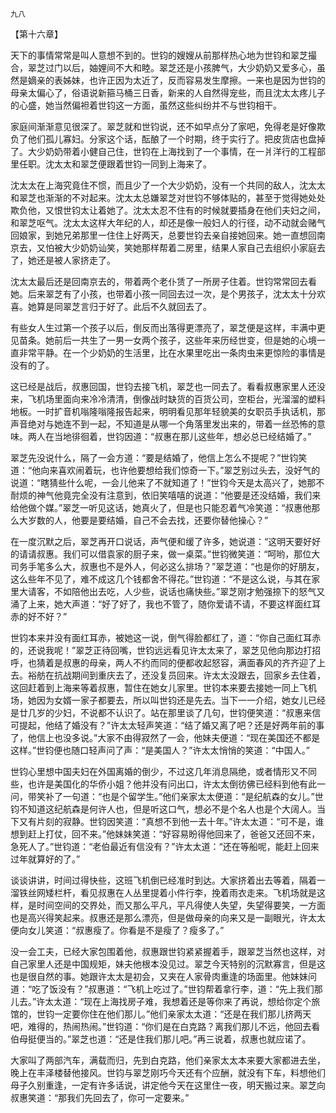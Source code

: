     九八 

   【第十六章】

   天下的事情常常是叫人意想不到的。世钧的嫂嫂从前那样热心地为世钧和翠芝撮合，翠芝过门以后，妯娌间不大和睦。翠芝还是小孩脾气，大少奶奶又爱多心，虽然是嫡亲的表姊妹，也许正因为太近了，反而容易发生摩擦。一来也是因为世钧的母亲太偏心了，俗语说新箍马桶三日香，新来的人自然得宠些，而且沈太太疼儿子的心盛，她当然偏袒着世钧这一方面，虽然这些纠纷并不与世钧相干。

   家庭间渐渐意见很深了。翠芝就和世钧说，还不如早点分了家吧，免得老是好像欺负了他们孤儿寡妇。分家这个话，酝酿了一个时期，终于实行了。把皮货店也盘掉了。大少奶奶带着小健自己住，世钧在上海找到了一个事情，在一爿洋行的工程部里任职。沈太太和翠芝便跟着世钧一同到上海来了。

   沈太太在上海究竟住不惯，而且少了一个大少奶奶，没有一个共同的敌人，沈太太和翠芝也渐渐的不对起来。沈太太总嫌翠芝对世钧不够体贴的，甚至于觉得她处处欺负他，又恨世钧太让着她了。沈太太忍不住有的时候就要插身在他们夫妇之间，和翠芝呕气。沈太太这样大年纪的人，却还是像一般妇人的行径，动不动就会赌气回娘家，到她兄弟那里一住住上好两天，总要世钧去亲自接她回来。她一直想回南京去，又怕被大少奶奶讪笑，笑她那样帮着二房里，结果人家自己去组织小家庭去了，她还是被人家挤走了。

   沈太太最后还是回南京去的，带着两个老仆赁了一所房子住着。世钧常常回去看她。后来翠芝有了小孩，也带着小孩一同回去过一次，是个男孩子，沈太太十分欢喜。她算是同翠芝言归于好了。此后不久就回去了。

   有些女人生过第一个孩子以后，倒反而出落得更漂亮了，翠芝便是这样，丰满中更见苗条。她前后一共生了一男一女两个孩子，这些年来历经世变，但是她的心境一直非常平静。在一个少奶奶的生活里，比在水果里吃出一条肉虫来更惊险的事情是没有的了。

   这已经是战后，叔惠回国，世钧去接飞机，翠芝也一同去了。看看叔惠家里人还没来，飞机场里面向来冷冷清清，倒像战时缺货的百货公司，空柜台，光溜溜的塑料地板。一时扩音机嗡隆嗡隆报告起来，明明看见那年轻貌美的女职员手执话机，那声音绝对与她连不到一起，不知道是从哪一个角落里发出来的，带着一丝恐怖的意味。两人在当地徘徊着，世钧因道：“叔惠在那儿这些年，想必总已经结婚了。”

   翠芝先没说什么，隔了一会方道：“要是结婚了，他信上怎么不提呢？”世钧笑道：“他向来喜欢闹着玩，也许他要想给我们惊奇一下。”翠芝别过头去，没好气的说道：“瞎猜些什么呢，一会儿他来了不就知道了！”世钧今天是太高兴了，她那不耐烦的神气他竟完全没有注意到，依旧笑嘻嘻的说道：“他要是还没结婚，我们来给他做个媒。”翠芝一听见这话，她真火了，但是也只能忍着气冷笑道：“叔惠他那么大岁数的人，他要是要结婚，自己不会去找，还要你替他操心？”

   在一度沉默之后，翠芝再开口说话，声气便和缓了许多，她说道：“这明天要好好的请请叔惠。我们可以借袁家的厨子来，做一桌菜。”世钧微笑道：“呵哟，那位大司务手笔多么大，叔惠也不是外人，何必这么排场？”翠芝道：“也是你的好朋友，这么些年不见了，难不成这几个钱都舍不得花。”世钧道：“不是这么说，与其在家里大请客，不如陪他出去吃，人少些，说话也痛快些。”翠芝刚才勉强捺下的怒气又涌了上来，她大声道：“好了好了，我也不管了，随你爱请不请，不要这样面红耳赤的好不好？”

   世钧本来并没有面红耳赤，被她这一说，倒气得脸都红了，道：“你自己面红耳赤的，还说我呢！”翠芝正待回嘴，世钧远远看见许太太来了，翠芝见他向那边打招呼，也猜着是叔惠的母亲，两人不约而同的便都收起怒容，满面春风的齐齐迎了上去。裕舫在抗战期间到重庆去了，还没复员回来。许太太没跟去，回家乡去住着，这回赶着到上海来等着叔惠，暂住在她女儿家里。世钧本来要去接她一同上飞机场，她因为女婿一家子都要去，所以叫世钧还是先去。当下一一介绍，她女儿已经是廿几岁的少妇，不说都不认识了。站在那里谈了几句，世钧便笑道：“叔惠来信可提起，他结了婚没有？”许太太轻声笑道：“结了婚又离了吧？还是好两年前的事了，他信上也没多说。”大家不由得寂然了一会，他妹夫便道：“现在美国还不都是这样。”世钧便也随口轻声问了声：“是美国人？”许太太悄悄的笑道：“中国人。”

   世钧心里想中国夫妇在外国离婚的倒少，不过这几年消息隔绝，或者情形又不同些，也许是美国化的华侨小姐？他并没有问出口，许太太倒彷佛已经料到他有此一问，带笑补了一句道：“也是个留学生。”他们亲家太太便道：“是纪航森的女儿。”世钧不知道这纪航森是何许人也，但是听这口气，想必不是个名人也是个大阔人。当下又有片刻的寂静。世钧因笑道：“真想不到他一去十年。”许太太道：“可不是，谁想到赶上打仗，回不来。”他妹妹笑道：“好容易盼得他回来了，爸爸又还回不来，急死人了。”世钧道：“老伯最近有信没有？”许太太道：“还在等船呢，能赶上回来过年就算好的了。”

   谈谈讲讲，时间过得快些，这班飞机倒已经准时到达。大家挤着出去等着，隔着一溜铁丝网矮栏杆，看见叔惠在人丛里提着小件行李，挽着雨衣走来。飞机场就是这样，是时间空间的交界处，而又那么平凡，平凡得使人失望，失望得要笑，一方面也是高兴得笑起来。叔惠还是那么漂亮，但是做母亲的向来又是一副眼光，许太太便向女儿笑道：“叔惠瘦了。你看是不是瘦了？瘦多了。”

   没一会工夫，已经大家包围着他，叔惠跟世钧紧紧握着手，跟翠芝当然也这样，对自己家里人还是中国规矩，妹夫他根本没见过。翠芝今天特别的沉默寡言，但是这也是很自然的事。她跟许太太是初会，又夹在人家骨肉重逢的场面里。他妹妹问道：“吃了饭没有？”叔惠道：“飞机上吃过了。”世钧帮着拿行李，道：“先上我们那儿去。”许太太道：“现在上海找房子难，我想着还是等你来了再说，想给你定个旅馆的，世钧一定要你住在他们那儿。”他们亲家太太道：“还是在我们那儿挤两天吧，难得的，热闹热闹。”世钧道：“你们是在白克路？离我们那儿不远，他回去看伯母挺便当的。”翠芝也道：“还是住我们那儿吧。”再三说着，叔惠也就应诺了。

   大家叫了两部汽车，满载而归，先到白克路，他们亲家太太本来要大家都进去坐，晚上在丰泽楼替他接风。世钧与翠芝刚巧今天还有个应酬，就没有下车，料想他们母子久别重逢，一定有许多话说，讲定他今天在这里住一夜，明天搬过来。翠芝向叔惠笑道：“那我们先回去了，你可一定要来。”

